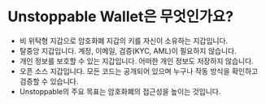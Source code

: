 # Unstoppable Wallet은 무엇인가요?

- 비 위탁형 지갑으로 암호화폐 지갑의 키를 자신이 소유하는 지갑입니다.
- 탈중앙 지갑입니다. 계정, 이메일, 검증(KYC, AML)이 필요하지 않습니다.
- 개인 정보를 보호할 수 있는 지갑입니다. 어떠한 개인 정보도 저장하지 않습니다.
- 오픈 소스 지갑입니다. 모든 코드는 공개되어 있으며 누구나 작동 방식을 확인하고 검증할 수 있습니다.
- Unstoppable의 주요 목표는 암호화폐의 접근성을 높이는 것입니다.